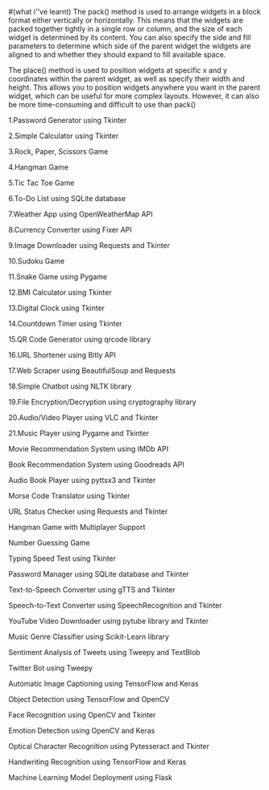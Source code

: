 #(what i''ve learnt)
The pack() method is used to arrange widgets in a block format either vertically or horizontally. This means that the widgets are packed together tightly in a single row or column, and the size of each widget is determined by its content. You can also specify the side and fill parameters to determine which side of the parent widget the widgets are aligned to and whether they should expand to fill available space.

The place() method is used to position widgets at specific x and y coordinates within the parent widget, as well as specify their width and height. This allows you to position widgets anywhere you want in the parent widget, which can be useful for more complex layouts. However, it can also be more time-consuming and difficult to use than pack()



1.Password Generator using Tkinter

2.Simple Calculator using Tkinter

3.Rock, Paper, Scissors Game

4.Hangman Game

5.Tic Tac Toe Game

6.To-Do List using SQLite database

7.Weather App using OpenWeatherMap API

8.Currency Converter using Fixer API

9.Image Downloader using Requests and Tkinter

10.Sudoku Game

11.Snake Game using Pygame

12.BMI Calculator using Tkinter

13.Digital Clock using Tkinter

14.Countdown Timer using Tkinter

15.QR Code Generator using qrcode library

16.URL Shortener using Bitly API

17.Web Scraper using BeautifulSoup and Requests


18.Simple Chatbot using NLTK library

19.File Encryption/Decryption using cryptography library

20.Audio/Video Player using VLC and Tkinter

21.Music Player using Pygame and Tkinter

Movie Recommendation System using IMDb API

Book Recommendation System using Goodreads API

Audio Book Player using pyttsx3 and Tkinter

Morse Code Translator using Tkinter

URL Status Checker using Requests and Tkinter

Hangman Game with Multiplayer Support

Number Guessing Game

Typing Speed Test using Tkinter

Password Manager using SQLite database and Tkinter

Text-to-Speech Converter using gTTS and Tkinter

Speech-to-Text Converter using SpeechRecognition and Tkinter

YouTube Video Downloader using pytube library and Tkinter

Music Genre Classifier using Scikit-Learn library

Sentiment Analysis of Tweets using Tweepy and TextBlob

Twitter Bot using Tweepy

Automatic Image Captioning using TensorFlow and Keras

Object Detection using TensorFlow and OpenCV

Face Recognition using OpenCV and Tkinter

Emotion Detection using OpenCV and Keras

Optical Character Recognition using Pytesseract and Tkinter

Handwriting Recognition using TensorFlow and Keras

Machine Learning Model Deployment using Flask
